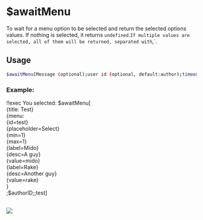 # $awaitMenu

To wait for a menu option to be selected and return the selected options values.
If nothing is selected, it returns `undefined`.`
If multiple values are selected, all of them will be returned, separated with `,`.

## Usage

```bash
$awaitMenu[Message (optional);user id (optional, default:author);timeout (optional, default:15s);menu id1 (optional);menu id2...]
```

### Example:
<discord-messages>
          <discord-message :bot="false" role-color="#ffcc9a" author="Member">
        !!exec You selected: $awaitMenu[<br>{title: Test}<br>{menu:<br>    {id=test}<br>    {placeholder=Select}<br>    {min=1}<br>    {max=1}<br>    {label=Mido}<br>    {desc=A guy}<br>    {value=mido}<br>    {label=Rake}<br>    {desc=Another guy}<br>    {value=rake}<br>}<br>;$authorID;;test]<br><br>
          </discord-message>
</discord-messages>

![](https://i.imgur.com/58Wzc05.gif)